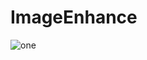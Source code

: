 # ImageEnhance

![one](https://user-images.githubusercontent.com/112989454/232909493-0fd3a3b7-6156-447c-b031-5347e5fd579b.png)
